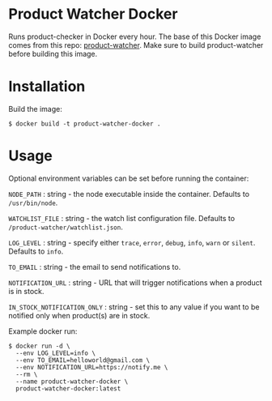 # Product Watcher Docker
Runs product-checker in Docker every hour. The base of this Docker image comes 
from this repo: [product-watcher](https://github.com/fusoya59/product-watcher).
Make sure to build product-watcher before building this image.

# Installation
Build the image:
```
$ docker build -t product-watcher-docker .
```

# Usage
Optional environment variables can be set before running the container:

`NODE_PATH` : string - the node executable inside the container.
Defaults to `/usr/bin/node`.

`WATCHLIST_FILE` : string - the watch list configuration file. Defaults
to `/product-watcher/watchlist.json`.

`LOG_LEVEL` : string - specify either `trace`, `error`, `debug`, `info`, `warn`
or `silent`. Defaults to `info`.

`TO_EMAIL` : string - the email to send notifications to. 

`NOTIFICATION_URL` : string - URL that will trigger notifications when a
product is in stock.

`IN_STOCK_NOTIFICATION_ONLY` : string - set this to any value if you want to
be notified only when product(s) are in stock. 


Example docker run:
```
$ docker run -d \
  --env LOG_LEVEL=info \
  --env TO_EMAIL=helloworld@gmail.com \
  --env NOTIFICATION_URL=https://notify.me \
  --rm \
  --name product-watcher-docker \
  product-watcher-docker:latest
```